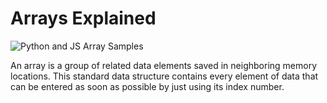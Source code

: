 # Arrays Explained

<img src="#" alt="Python and JS Array Samples">

<p>An array is a group of related data elements saved in neighboring memory locations. 
This standard data structure contains every element of data that can be entered as soon as possible by just using its index number. </p>

